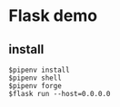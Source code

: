 # Flask demo

## install
```
$pipenv install
$pipenv shell
$pipenv forge
$flask run --host=0.0.0.0
```



